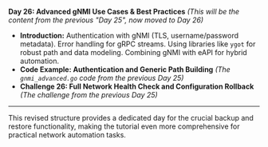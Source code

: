 
**Day 26: Advanced gNMI Use Cases & Best Practices**
*(This will be the content from the previous "Day 25", now moved to Day 26)*

  * **Introduction:** Authentication with gNMI (TLS, username/password metadata). Error handling for gRPC streams. Using libraries like `ygot` for robust path and data modeling. Combining gNMI with eAPI for hybrid automation.
  * **Code Example: Authentication and Generic Path Building**
    *(The `gnmi_advanced.go` code from the previous Day 25)*
  * **Challenge 26: Full Network Health Check and Configuration Rollback**
    *(The challenge from the previous Day 25)*

-----

This revised structure provides a dedicated day for the crucial backup and restore functionality, making the tutorial even more comprehensive for practical network automation tasks.